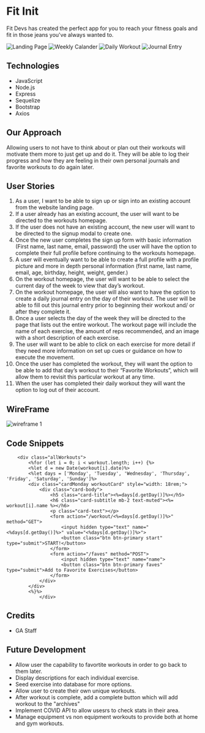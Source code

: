 # Fit Init
Fit Devs has created the perfect app for you to reach your fitness goals and fit in those jeans you've always wanted to.

![Landing Page](https://i.imgur.com/sLA8OKm.png)
![Weekly Calander](https://i.imgur.com/XdMAR3n.png)
![Daily Workout](https://i.imgur.com/rNIMeDy.png)
![Journal Entry](https://i.imgur.com/DK8M2Ee.png)

## Technologies
* JavaScript
* Node.js
* Express
* Sequelize
* Bootstrap
* Axios

## Our Approach
Allowing users to not have to think about or plan out their workouts will motivate them more to just get up and do it. They will be able to log their progress and how they are feeling in their own personal journals and favorite workouts to do again later. 

## User Stories
1. As a user, I want to be able to sign up or sign into an existing account from the website landing page.
2. If a user already has an existing account, the user will want to be directed to the workouts homepage.
3. If the user does not have an existing account, the new user will want to be directed to the signup modal to create one.
4. Once the new user completes the sign up form with basic information (First name, last name, email, password) the user will have the option to complete their full profile before continuing to the workouts homepage.
5. A user will eventually want to be able to create a full profile with a profile picture and more in depth personal information (first name, last name, email, age, birthday, height, weight, gender.)
6. On the workout homepage, the user will want to be able to select the current day of the week to
view that day’s workout.
7. On the workout homepage, the user will also want to have the option to create a daily journal
entry on the day of their workout. The user will be able to fill out this journal entry prior to
beginning their workout and/ or after they complete it.
8. Once a user selects the day of the week they will be directed to the page that lists out the entire
workout. The workout page will include the name of each exercise, the amount of reps
recommended, and an image with a short description of each exercise.
9. The user will want to be able to click on each exercise for more detail if they need more
information on set up cues or guidance on how to execute the movement.
10. Once the user has completed the workout, they will want the option to be able to add that day’s
workout to their “Favorite Workouts”, which will allow them to revisit this particular workout at
any time.
11. When the user has completed their daily workout they will want the option to log out of their
account.

## WireFrame
![wireframe 1](https://i.imgur.com/mHkIwhT.png)

## Code Snippets
        <div class="allWorkouts">
            <%for (let i = 0; i < workout.length; i++) {%>
            <%let d = new Date(workout[i].date)%>
            <%let days = ['Monday', 'Tuesday', 'Wednesday', 'Thursday', 'Friday', 'Saturday', 'Sunday']%>
            <div class="cardMonday workoutCard" style="width: 18rem;">
                <div class="card-body">
                    <h5 class="card-title"><%=days[d.getDay()]%></h5>
                    <h6 class="card-subtitle mb-2 text-muted"><%= workout[i].name %></h6>
                    <p class="card-text"></p>
                    <form action="/workout/<%=days[d.getDay()]%>" method="GET">
                        <input hidden type="text" name="<%days[d.getDay()]%>" value="<%days[d.getDay()]%>">
                        <button class="btn btn-primary start" type="submit">START!</button>
                    </form>
                    <form action="/faves" method="POST">
                        <input hidden type="text" name="name">
                        <button class="btn btn-primary faves" type="submit">Add to Favorite Exercises</button>
                    </form>
                </div>
            </div>
            <%}%>
                </div>

## Credits
* GA Staff

## Future Development
* Allow user the capability to favortite workouts in order to go back to them later.
* Display descriptions for each individual exercise.
* Seed exercise into database for more options.
* Allow user to create their own unique workouts.
* After workout is complete, add a complete button which will add workout to the "archives"
* Implement COVID API to allow usesrs to check stats in their area.
* Manage equipment vs non equipment workouts to provide both at home and gym workouts.
